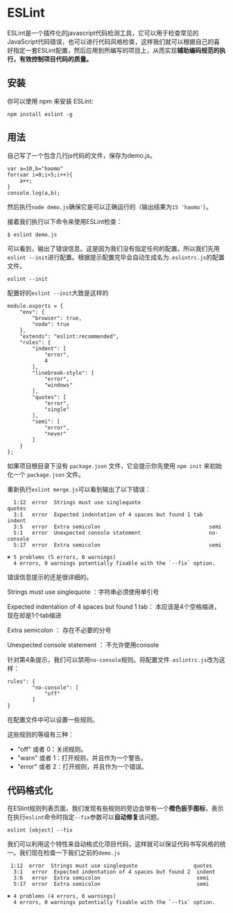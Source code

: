 # ESLint

ESLint是一个插件化的javascript代码检测工具，它可以用于检查常见的JavaScript代码错误，也可以进行代码风格检查，这样我们就可以根据自己的喜好指定一套ESLint配置，然后应用到所编写的项目上，从而实现**辅助编码规范的执行，有效控制项目代码的质量。**

## 安装

你可以使用 npm 来安装 ESLint:

```
npm install eslint -g
```

## 用法

自己写了一个包含几行js代码的文件，保存为demo.js。

```
var a=10,b="haomo"
for(var i=0;i<5;i++){
    a++;
}
console.log(a,b);
```

然后执行`node demo.js`确保它是可以正确运行的（输出结果为`15 'haomo'`）。

接着我们执行以下命令来使用ESLint检查：

```
$ eslint demo.js
```

可以看到，输出了错误信息。这是因为我们没有指定任何的配置。所以我们先用`eslint --init`进行配置。根据提示配置完毕会自动生成名为`.eslintrc.js`的配置文件。

```
eslint --init
```

配置好的`eslint --init`大致是这样的

```
module.exports = {
    "env": {
        "browser": true,
        "node": true
    },
    "extends": "eslint:recommended",
    "rules": {
        "indent": [
            "error",
            4
        ],
        "linebreak-style": [
            "error",
            "windows"
        ],
        "quotes": [
            "error",
            "single"
        ],
        "semi": [
            "error",
            "never"
        ]
    }
};
```

如果项目根目录下没有 `package.json` 文件，它会提示你先使用 `npm init` 来初始化一个 `package.json` 文件。

重新执行`eslint merge.js`可以看到输出了以下错误：

      1:12  error  Strings must use singlequote                      quotes
      3:1   error  Expected indentation of 4 spaces but found 1 tab  indent
      3:5   error  Extra semicolon                                   semi
      5:1   error  Unexpected console statement                      no-console
      5:17  error  Extra semicolon                                   semi

    ✖ 5 problems (5 errors, 0 warnings)
      4 errors, 0 warnings potentially fixable with the `--fix` option.

错误信息提示的还是很详细的。

Strings must use singlequote ：字符串必须使用单引号

Expected indentation of 4 spaces but found 1 tab： 本应该是4个空格缩进，现在却是1个tab缩进

Extra semicolon ： 存在不必要的分号

Unexpected console statement ： 不允许使用console

针对第4条提示，我们可以禁用`no-console`规则。将配置文件`.eslintrc.js`改为这样：

```
rules": {
        "no-console": [
            "off"
        ]
}
```

在配置文件中可以设置一些规则。

这些规则的等级有三种：

* "off" 或者 0：关闭规则。
* "warn" 或者 1：打开规则，并且作为一个警告。
* "error" 或者 2：打开规则，并且作为一个错误。

## 代码格式化

在ESlint规则列表页面，我们发现有些规则的旁边会带有一个**橙色扳手图标**，表示在执行`eslint`命令时指定`--fix`参数可以**自动修复**该问题。

```
eslint [object] --fix
```

我们可以利用这个特性来自动格式化项目代码，这样就可以保证代码书写风格的统一。我们现在检查一下我们之前的`demo.js`

     1:12  error  Strings must use singlequote                  quotes
      3:1   error  Expected indentation of 4 spaces but found 2  indent
      3:6   error  Extra semicolon                               semi
      5:17  error  Extra semicolon                               semi

    ✖ 4 problems (4 errors, 0 warnings)
      4 errors, 0 warnings potentially fixable with the `--fix` option.




